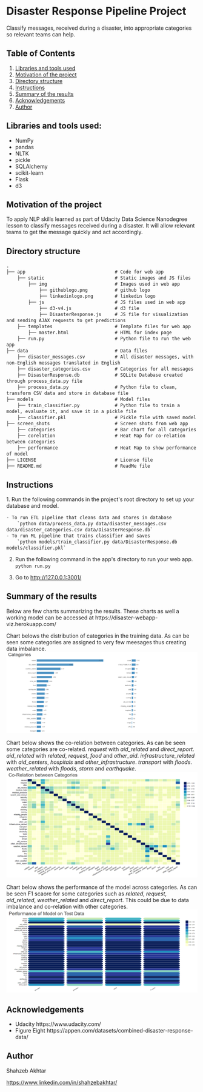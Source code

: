 # Disaster Response Pipeline Project
Classify messages, received during a disaster, into appropriate categories so relevant teams can help.

## Table of Contents
 <ol>
   <li><a href="#head1"> Libraries and tools used</a>
   <li><a href="#head2"> Motivation of the project </a>
   <li><a href="#head3"> Directory structure </a>
   <li><a href="#head4"> Instructions </a>
   <li><a href="#head5"> Summary of the results </a>
   <li><a href="#head6"> Acknowledgements </a>
   <li><a href="#head7"> Author </a>
</ol>

<h2 id="head1"> Libraries and tools used: </h2>
<ul>
 <li> NumPy
 <li> pandas
 <li> NLTK
 <li> pickle
 <li> SQLAlchemy 
 <li> scikit-learn
 <li> Flask    
 <li> d3
</ul>

<h2 id="head2"> Motivation of the project</h2>

To apply NLP skills learned as part of Udacity Data Science Nanodegree lesson to classify messages received during a disaster. It will allow relevant teams to get the message quickly and act accordingly.  

<h2 id="head3"> Directory structure </h3>

```
.
├── app                                 # Code for web app
    ├── static                          # Static images and JS files
        ├── img                         # Images used in web app
            ├── githublogo.png          # github logo
            ├── linkedinlogo.png        # linkedin logo
        ├── js                          # JS files used in web app
            ├── d3-v4.js                # d3 file
            ├── DisasterResponse.js     # JS file for visualization and sending AJAX requests to get predictions
    ├── templates                       # Template files for web app
        ├── master.html                 # HTML for index page
    ├── run.py                          # Python file to run the web app
├── data                                # Data files 
    ├── disaster_messages.csv           # All disaster messages, with non-English messages translated in English
    ├── disaster_categories.csv         # Categories for all messages
    ├── DisasterResponse.db             # SQLite Database created through process_data.py file
    ├── process_data.py                 # Python file to clean, transform CSV data and store in database file
├── models                              # Model files                  
    ├── train_classifier.py             # Python file to train a model, evaluate it, and save it in a pickle file
    ├── classifier.pkl                  # Pickle file with saved model
├── screen_shots                        # Screen shots from web app
    ├── categories                      # Bar chart for all categories
    ├── corelation                      # Heat Map for co-relation between categories
    ├── performance                     # Heat Map to show performance of model
├── LICENSE                             # License file
├── README.md                           # ReadMe file

```
<h2 id="head4"> Instructions </h2>
1. Run the following commands in the project's root directory to set up your database and model.

    - To run ETL pipeline that cleans data and stores in database
        `python data/process_data.py data/disaster_messages.csv data/disaster_categories.csv data/DisasterResponse.db`
    - To run ML pipeline that trains classifier and saves
        `python models/train_classifier.py data/DisasterResponse.db models/classifier.pkl`

2. Run the following command in the app's directory to run your web app.
    `python run.py`

3. Go to http://127.0.0.1:3001/

<h2 id="head5"> Summary of the results </h2>
Below are few charts summarizing the results. These charts as well a working model can be accessed at https://disaster-webapp-viz.herokuapp.com/

Chart belows the distribution of categories in the training data. As can be seen some categories are assigned to very few meesages thus creating data imbalance.
![categories in data](screen_shots/categories.png)

Chart below shows the co-relation between categories. As can be seen some categories are co-related. *request* with *aid_related* and *direct_report*. *aid_related* with *related*, *request*, *food* and *other_aid*. *infrastructure_related* with *aid_centers*, *hospitals* and *other_infrastructure*. *transport* with *floods*. *weather_related* with *floods*, *storm* and *earthquake*.
![corelation between categories](screen_shots/corelation.png)

Chart below shows the performance of the model across categories. As can be seen F1 scaore for some categories such as *related*, *request*, *aid_related*, *weather_related* and *direct_report*. This could be due to data imbalance and co-relation with other categories.
![performace of model](screen_shots/performance.png)

<h2 id="head6"> Acknowledgements </h2>

<ul>
 <li> Udacity https://www.udacity.com/
 <li> Figure Eight https://appen.com/datasets/combined-disaster-response-data/
</ul>

<h2 id="head7"> Author </h2>

Shahzeb Akhtar

https://www.linkedin.com/in/shahzebakhtar/



